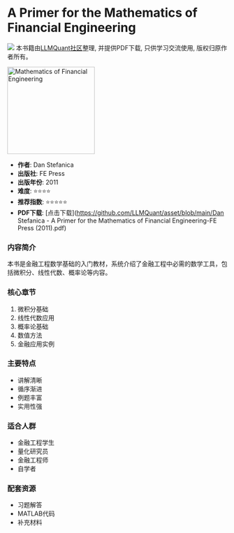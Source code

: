 # A Primer for the Mathematics of Financial Engineering

![](https://fastly.jsdelivr.net/gh/bucketio/img3@main/2024/09/04/1725464231869-e0b2f727-2a0f-4270-bf6c-31ddc350426a.gif)
本书籍由[LLMQuant社区](https://llmquant.com/)整理, 并提供PDF下载, 只供学习交流使用, 版权归原作者所有。

<img src="cover.jpg" alt="Mathematics of Financial Engineering" width="200"/>

- **作者**: Dan Stefanica
- **出版社**: FE Press
- **出版年份**: 2011
- **难度**: ⭐⭐⭐⭐
- **推荐指数**: ⭐⭐⭐⭐⭐
- **PDF下载**: [点击下载](https://github.com/LLMQuant/asset/blob/main/Dan Stefanica - A Primer for the Mathematics of Financial Engineering-FE Press (2011).pdf)

### 内容简介

本书是金融工程数学基础的入门教材，系统介绍了金融工程中必需的数学工具，包括微积分、线性代数、概率论等内容。

### 核心章节

1. 微积分基础
2. 线性代数应用
3. 概率论基础
4. 数值方法
5. 金融应用实例

### 主要特点

- 讲解清晰
- 循序渐进
- 例题丰富
- 实用性强

### 适合人群

- 金融工程学生
- 量化研究员
- 金融工程师
- 自学者

### 配套资源

- 习题解答
- MATLAB代码
- 补充材料
